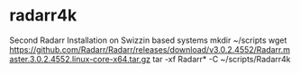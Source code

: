 # radarr4k
Second Radarr Installation on Swizzin based systems
mkdir ~/scripts
wget https://github.com/Radarr/Radarr/releases/download/v3.0.2.4552/Radarr.master.3.0.2.4552.linux-core-x64.tar.gz
tar -xf Radarr* -C ~/scripts/Radarr4k
